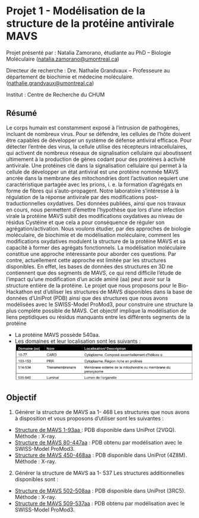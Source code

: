 
# Projet 1 - Modélisation de la structure de la protéine antivirale MAVS

Projet présenté par : Natalia Zamorano, étudiante au PhD – Biologie Moléculaire (natalia.zamorano@umontreal.ca)

Directeur de recherche : Dre. Nathalie Grandvaux – Professeure au département de biochimie et médecine
moléculaire. (nathalie.grandvaux@umontreal.ca)

Institut : Centre de Recherche du CHUM

## Résumé

Le corps humain est constamment exposé à l’intrusion de pathogènes, incluant de nombreux virus. Pour se
défendre, les cellules de l’hôte doivent être capables de développer un système de défense antiviral efficace. Pour
détecter l’entrée des virus, la cellule utilise des récepteurs intracellulaires, qui activent de nombreux réseaux de
signalisation cellulaire qui aboutissent ultimement à la production de gènes codant pour des protéines à activité
antivirale. Une protéines clé dans la signalisation cellulaire qui permet à la cellule de développer un état antiviral est
une protéine nommée MAVS ancrée dans la membrane des mitochondries dont l’activation requiert une
caractéristique partagée avec les prions, i. e. la formation d’agrégats en forme de fibres qui s’auto-propagent.
Notre laboratoire s’intéresse à la régulation de la réponse antivirale par des modifications post-traductionnelles
oxydatives. Des données publiées, ainsi que nos travaux en cours, nous permettent d’émettre l’hypothèse que lors
d’une infection virale la protéine MAVS subit des modifications oxydatives au niveau de résidus Cystéine et que
cela a pour conséquence de réguler son agrégation/activation. Nous voulons étudier, par des approches de biologie
moléculaire, de biochimie et de modélisation moléculaire, comment les modifications oxydatives modulent la
structure de la protéine MAVS et sa capacité à former des agrégats fonctionnels.
La modélisation moléculaire constitue une approche intéressante pour aborder ces questions. Par contre,
actuellement cette approche est limitée par les structures disponibles. En effet, les bases de données des
structures en 3D ne contiennent que des segments de MAVS, ce qui rend difficile l’étude de l’impact qu’une
modification d’un acide aminé (aa) peut avoir sur la structure entière de la protéine.
Le projet que nous proposons pour le Bio-Hackathon est d’utiliser les structures de MAVS disponibles dans la base
de données d’UniProt (PDB) ainsi que des structures que nous avons modélisées avec le SWISS-Model ProMod3,
pour construire une structure la plus complète possible de MAVS. Cet objectif implique la modélisation de liens
peptidiques ou résidus manquants entre les différents segments de la protéine

- La protéine MAVS possède 540aa.
- Les domaines et leur localisation sont les suivants :
![table](https://github.com/BioHackatonUdeM/BioHack2019/blob/master/Projet1/projet1.png)

## Objectif

1) Générer la structure de MAVS aa 1- 468
Les structures que nous avons à disposition et vous proposons d’utiliser sont les suivantes :
- [Structure de MAVS  1-93aa ](https://github.com/BioHackatonUdeM/BioHack2019/blob/master/Projet1/MAVS_pdb_2ms8_1-100.ent): PDB disponible dans UniProt (2VGQ). Méthode : X-ray.
- [Structure de MAVS  80-447aa](https://github.com/BioHackatonUdeM/BioHack2019/blob/master/Projet1/MAVS_80-447_ProMod3.pdb) : PDB obtenu par modélisation avec le SWISS-Model ProMod3.
- [Structure de MAVS  450-468aa](https://github.com/BioHackatonUdeM/BioHack2019/blob/master/Projet1/MAVS_pdb_4z8m_453-461(2).pse) : PDB disponible dans UniProt (4Z8M). Méthode : X-ray.


2) Générer la structure de MAVS aa 1- 537
Les structures additionnelles disponibles sont :
- [Structure de MAVS 502-508aa](https://github.com/BioHackatonUdeM/BioHack2019/blob/master/Projet1/MAVS_pdb_3rc5_502-508(2).pse) : PDB disponible dans UniProt (3RC5). Méthode : X-ray.
- [Structure de MAVS 509-537aa](https://github.com/BioHackatonUdeM/BioHack2019/blob/master/Projet1/MAVS_509-537_ProMod3.pdb) : PDB obtenu par modélisation avec le SWISS-Model ProMod3.
